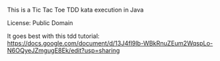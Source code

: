 This is a Tic Tac Toe TDD kata execution in Java

License: Public Domain

It goes best with this tdd tutorial:
https://docs.google.com/document/d/13J4fl9lb-WBkRnuZEum2WqspLo-N6OQyeJZmgugE8Ek/edit?usp=sharing

